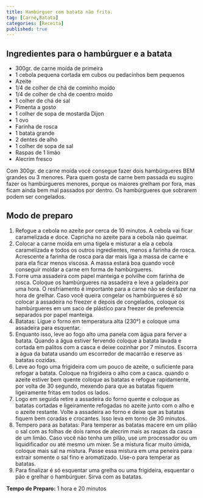 ```yaml
---
title: Hambúrguer com batata não frita.
tag: [Carne,Batata]
categories: [Receita]
published: true
---
```


## Ingredientes para o hambúrguer e a batata

- 300gr. de carne moída de primeira
- 1 cebola pequena cortada em cubos ou pedacinhos bem pequenos
- Azeite
- 1/4 de colher de chá de cominho moído
- 1/4 de colher de chá de coentro moído
- 1 colher de chá de sal
- Pimenta a gosto
- 1 colher de sopa de mostarda Dijon
- 1 ovo
- Farinha de rosca
- 1 batata grande
- 2 dentes de alho
- 1 colher de sopa de sal
- Raspas de 1 limão
- Alecrim fresco

Com 300gr. de carne moída você consegue fazer dois hambúrgueres BEM grandes ou 3 menores. Para quem gosta de carne bem passada eu sugiro fazer os hambúrgueres menores, porque os maiores grelham por fora, mas ficam ainda bem mal passados por dentro. Os hambúrgueres que sobrarem podem ser congelados.

## Modo de preparo

1. Refogue a cebola no azeite por cerca de 10 minutos. A cebola vai ficar caramelizada e doce. Capricha no azeite para a cebola não queimar.
1. Colocar a carne moída em uma tigela e misturar a ela a cebola caramelizada e todos os outros ingredientes, menos a farinha de rosca. Acrescente a farinha de rosca para dar mais liga a massa de carne e para ela ficar menos viscosa. A massa estará boa quando você conseguir moldar a carne em forma de hambúrgueres.
1. Forre uma assadeira com papel manteiga e polvilhe com farinha de rosca. Coloque os hambúrgueres na assadeira e leve a geladeira por uma hora. O resfriamento é importante para a carne não se desfazer na hora de grelhar. Caso você queira congelar os hambúrgueres é só colocar a assadeira no freezer e depois de congelados, coloque os hambúrgueres em um saco de plástico para freezer de preferencia separados por papel manteiga.
1. Batatas: Ligue o forno em temperatura alta (230°) e coloque uma assadeira para esquentar.
1. Enquanto isso, leve ao fogo alto uma panela com água para ferver a batata. Quando a água estiver fervendo coloque a batata lavada e cortada em palitos com a casca e deixe cozinhar por 7 minutos. Escorra a água da batata usando um escorredor de macarrão e reserve as batatas cozidas.
1. Leve ao fogo uma frigideira com um pouco de azeite, o suficiente para refogar a batata. Coloque na frigideira o alho com a casca. quando o azeite estiver bem quente coloque as batatas e refogue rapidamente, por volta de 30 segundo, mexendo para que as batatas fiquem ligeiramente fritas em todos os lados.
1. Logo em seguida retire a assadeira do forno quente e coloque as batatas cortadas e ligeiramente refogadas no azeite junto com o alho e o azeite restante. Volte a assadeira ao forno e deixe que as batatas fiquem bem coradas e crocantes. Isso leva em torno de 30 minutos.
1. Tempero para as batatas: Para temperar as batatas macere em um pilão o sal com as folhas de dois ramos de alecrim mais as raspas da casca de um limão. Caso você não tenha um pilão, use um processador ou um liquidificador ou até mesmo um mixer.  Se a mistura ficar muito úmida, coloque mais sal na mistura. Passe essa mistura em uma peneira para extrair somente o sal fino e aromatizado. Use-o para temperar as batatas.
1. Para finalizar é só esquentar uma grelha ou uma frigideira, esquentar o pão e grelhar o hambúrguer. Sirva com as batatas.

**Tempo de Preparo:** 1 hora e 20 minutos